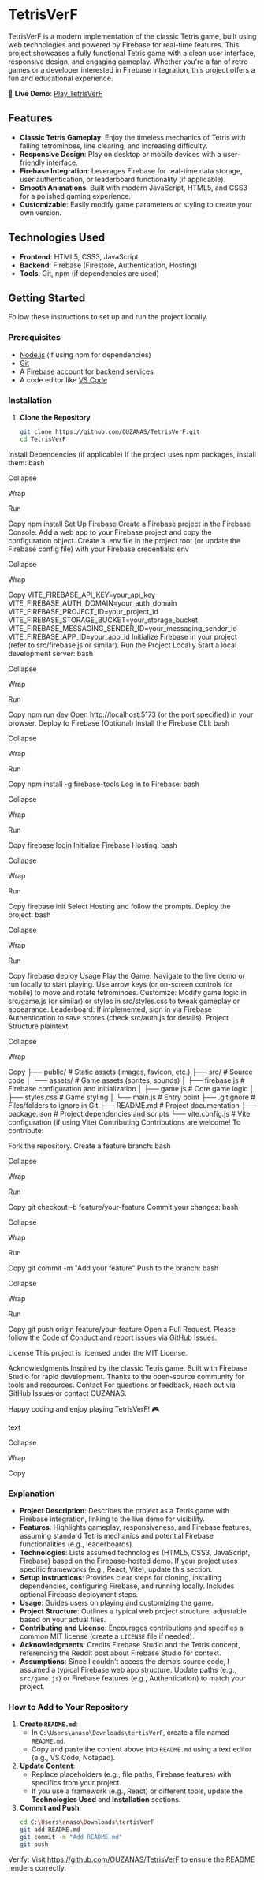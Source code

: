 # TetrisVerF

TetrisVerF is a modern implementation of the classic Tetris game, built using web technologies and powered by Firebase for real-time features. This project showcases a fully functional Tetris game with a clean user interface, responsive design, and engaging gameplay. Whether you're a fan of retro games or a developer interested in Firebase integration, this project offers a fun and educational experience.

🔗 **Live Demo**: [Play TetrisVerF](https://9000-firebase-tetris-flow-showcase-main-1749652818460.cluster-ombtxv25tbd6yrjpp3lukp6zhc.cloudworkstations.dev/?monospaceUid=668046)

## Features

- **Classic Tetris Gameplay**: Enjoy the timeless mechanics of Tetris with falling tetrominoes, line clearing, and increasing difficulty.
- **Responsive Design**: Play on desktop or mobile devices with a user-friendly interface.
- **Firebase Integration**: Leverages Firebase for real-time data storage, user authentication, or leaderboard functionality (if applicable).
- **Smooth Animations**: Built with modern JavaScript, HTML5, and CSS3 for a polished gaming experience.
- **Customizable**: Easily modify game parameters or styling to create your own version.

## Technologies Used

- **Frontend**: HTML5, CSS3, JavaScript
- **Backend**: Firebase (Firestore, Authentication, Hosting)
- **Tools**: Git, npm (if dependencies are used)

## Getting Started

Follow these instructions to set up and run the project locally.

### Prerequisites

- [Node.js](https://nodejs.org/) (if using npm for dependencies)
- [Git](https://git-scm.com/)
- A [Firebase](https://firebase.google.com/) account for backend services
- A code editor like [VS Code](https://code.visualstudio.com/)

### Installation

1. **Clone the Repository**
   ```bash
   git clone https://github.com/OUZANAS/TetrisVerF.git
   cd TetrisVerF
Install Dependencies (if applicable) If the project uses npm packages, install them:
bash

Collapse

Wrap

Run

Copy
npm install
Set Up Firebase
Create a Firebase project in the Firebase Console.
Add a web app to your Firebase project and copy the configuration object.
Create a .env file in the project root (or update the Firebase config file) with your Firebase credentials:
env

Collapse

Wrap

Copy
VITE_FIREBASE_API_KEY=your_api_key
VITE_FIREBASE_AUTH_DOMAIN=your_auth_domain
VITE_FIREBASE_PROJECT_ID=your_project_id
VITE_FIREBASE_STORAGE_BUCKET=your_storage_bucket
VITE_FIREBASE_MESSAGING_SENDER_ID=your_messaging_sender_id
VITE_FIREBASE_APP_ID=your_app_id
Initialize Firebase in your project (refer to src/firebase.js or similar).
Run the Project Locally Start a local development server:
bash

Collapse

Wrap

Run

Copy
npm run dev
Open http://localhost:5173 (or the port specified) in your browser.
Deploy to Firebase (Optional)
Install the Firebase CLI:
bash

Collapse

Wrap

Run

Copy
npm install -g firebase-tools
Log in to Firebase:
bash

Collapse

Wrap

Run

Copy
firebase login
Initialize Firebase Hosting:
bash

Collapse

Wrap

Run

Copy
firebase init
Select Hosting and follow the prompts.
Deploy the project:
bash

Collapse

Wrap

Run

Copy
firebase deploy
Usage
Play the Game: Navigate to the live demo or run locally to start playing. Use arrow keys (or on-screen controls for mobile) to move and rotate tetrominoes.
Customize: Modify game logic in src/game.js (or similar) or styles in src/styles.css to tweak gameplay or appearance.
Leaderboard: If implemented, sign in via Firebase Authentication to save scores (check src/auth.js for details).
Project Structure
plaintext

Collapse

Wrap

Copy
├── public/              # Static assets (images, favicon, etc.)
├── src/                 # Source code
│   ├── assets/          # Game assets (sprites, sounds)
│   ├── firebase.js      # Firebase configuration and initialization
│   ├── game.js          # Core game logic
│   ├── styles.css       # Game styling
│   └── main.js          # Entry point
├── .gitignore           # Files/folders to ignore in Git
├── README.md            # Project documentation
├── package.json         # Project dependencies and scripts
└── vite.config.js       # Vite configuration (if using Vite)
Contributing
Contributions are welcome! To contribute:

Fork the repository.
Create a feature branch:
bash

Collapse

Wrap

Run

Copy
git checkout -b feature/your-feature
Commit your changes:
bash

Collapse

Wrap

Run

Copy
git commit -m "Add your feature"
Push to the branch:
bash

Collapse

Wrap

Run

Copy
git push origin feature/your-feature
Open a Pull Request.
Please follow the Code of Conduct and report issues via GitHub Issues.

License
This project is licensed under the MIT License.

Acknowledgments
Inspired by the classic Tetris game.
Built with Firebase Studio for rapid development.
Thanks to the open-source community for tools and resources.
Contact
For questions or feedback, reach out via GitHub Issues or contact OUZANAS.

Happy coding and enjoy playing TetrisVerF! 🎮

text

Collapse

Wrap

Copy
### Explanation
- **Project Description**: Describes the project as a Tetris game with Firebase integration, linking to the live demo for visibility.
- **Features**: Highlights gameplay, responsiveness, and Firebase features, assuming standard Tetris mechanics and potential Firebase functionalities (e.g., leaderboards).
- **Technologies**: Lists assumed technologies (HTML5, CSS3, JavaScript, Firebase) based on the Firebase-hosted demo. If your project uses specific frameworks (e.g., React, Vite), update this section.
- **Setup Instructions**: Provides clear steps for cloning, installing dependencies, configuring Firebase, and running locally. Includes optional Firebase deployment steps.
- **Usage**: Guides users on playing and customizing the game.
- **Project Structure**: Outlines a typical web project structure, adjustable based on your actual files.
- **Contributing and License**: Encourages contributions and specifies a common MIT license (create a `LICENSE` file if needed).
- **Acknowledgments**: Credits Firebase Studio and the Tetris concept, referencing the Reddit post about Firebase Studio for context.[](https://www.reddit.com/r/Firebase/comments/1jziwtu/i_used_firebase_studio_to_build_a_tetris_game/)
- **Assumptions**: Since I couldn’t access the demo’s source code, I assumed a typical Firebase web app structure. Update paths (e.g., `src/game.js`) or Firebase features (e.g., Authentication) to match your project.

### How to Add to Your Repository
1. **Create `README.md`**:
   - In `C:\Users\anaso\Downloads\tertisVerF`, create a file named `README.md`.
   - Copy and paste the content above into `README.md` using a text editor (e.g., VS Code, Notepad).
2. **Update Content**:
   - Replace placeholders (e.g., file paths, Firebase features) with specifics from your project.
   - If you use a framework (e.g., React) or different tools, update the **Technologies Used** and **Installation** sections.
3. **Commit and Push**:
   ```bash
   cd C:\Users\anaso\Downloads\tertisVerF
   git add README.md
   git commit -m "Add README.md"
   git push
Verify:
Visit https://github.com/OUZANAS/TetrisVerF to ensure the README renders correctly.
